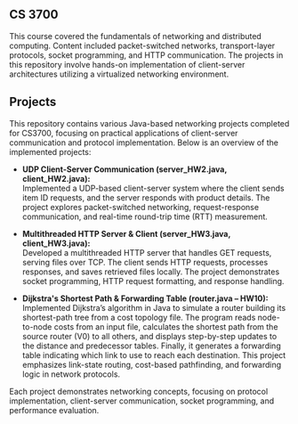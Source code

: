 ## **CS 3700**

This course covered the fundamentals of networking and distributed computing. Content included packet-switched networks, transport-layer protocols, socket programming, and HTTP communication. The projects in this repository involve hands-on implementation of client-server architectures utilizing a virtualized networking environment.

## **Projects**

This repository contains various Java-based networking projects completed for CS3700, focusing on practical applications of client-server communication and protocol implementation. Below is an overview of the implemented projects:

- **UDP Client-Server Communication (server_HW2.java, client_HW2.java):**  
Implemented a UDP-based client-server system where the client sends item ID requests, and the server responds with product details. The project explores packet-switched networking, request-response communication, and real-time round-trip time (RTT) measurement.

- **Multithreaded HTTP Server & Client (server_HW3.java, client_HW3.java):**  
Developed a multithreaded HTTP server that handles GET requests, serving files over TCP. The client sends HTTP requests, processes responses, and saves retrieved files locally. The project demonstrates socket programming, HTTP request formatting, and response handling.

- **Dijkstra's Shortest Path & Forwarding Table (router.java – HW10):**  
Implemented Dijkstra’s algorithm in Java to simulate a router building its shortest-path tree from a cost topology file. The program reads node-to-node costs from an input file, calculates the shortest path from the source router (V0) to all others, and displays step-by-step updates to the distance and predecessor tables. Finally, it generates a forwarding table indicating which link to use to reach each destination. This project emphasizes link-state routing, cost-based pathfinding, and forwarding logic in network protocols.

Each project demonstrates networking concepts, focusing on protocol implementation, client-server communication, socket programming, and performance evaluation.
